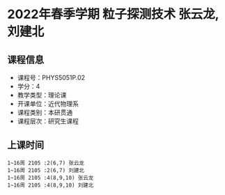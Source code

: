 # 2022年春季学期 粒子探测技术 张云龙, 刘建北






## 课程信息

- 课程号：PHYS5051P.02
- 学分：4
- 教学类型：理论课
- 开课单位：近代物理系
- 课程类别：本研贯通
- 课程层次：研究生课程

## 上课时间

```
1~16周 2105 :2(6,7) 张云龙
1~16周 2105 :2(6,7) 刘建北
1~16周 2105 :4(8,9,10) 张云龙
1~16周 2105 :4(8,9,10) 刘建北
```

